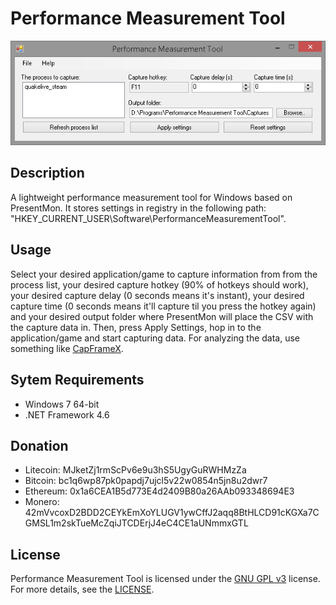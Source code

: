# Performance Measurement Tool
![Performance Measurement Tool](https://github.com/danskee/PerformanceMeasurementTool/blob/main/screenshot.png)

## Description
A lightweight performance measurement tool for Windows based on PresentMon. It stores settings in registry in the following path: "HKEY_CURRENT_USER\Software\PerformanceMeasurementTool".

## Usage
Select your desired application/game to capture information from from the process list, your desired capture hotkey (90% of hotkeys should work), your desired capture delay (0 seconds means it's instant), your desired capture time (0 seconds means it'll capture til you press the hotkey again) and your desired output folder where PresentMon will place the CSV with the capture data in. Then, press Apply Settings, hop in to the application/game and start capturing data. For analyzing the data, use something like [CapFrameX](https://github.com/CXWorld/CapFrameX).

## Sytem Requirements
- Windows 7 64-bit
- .NET Framework 4.6

## Donation
- Litecoin: MJketZj1rmScPv6e9u3hS5UgyGuRWHMzZa
- Bitcoin: bc1q6wp87pk0papdj7ujcl5v22w0854n5jn8u2dwr7
- Ethereum: 0x1a6CEA1B5d773E4d2409B80a26AAb093348694E3
- Monero: 42mVvcoxD2BDD2CEYkEmXoYLUGV1ywCffJ2aqq8BtHLCD91cKGXa7CGMSL1m2skTueMcZqiJTCDErjJ4eC4CE1aUNmmxGTL

## License
Performance Measurement Tool is licensed under the [GNU GPL v3](https://www.gnu.org/licenses/gpl-3.0.en.html) license. For more details, see the [LICENSE](https://github.com/danskee/PerformanceMeasurementTool/blob/main/LICENSE).
